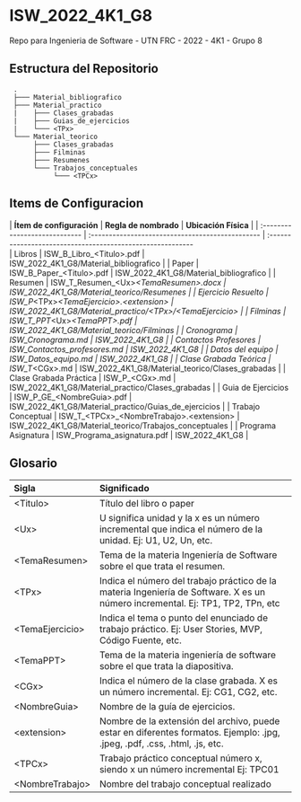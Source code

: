 # ISW_2022_4K1_G8
Repo para Ingenieria de Software - UTN FRC - 2022 - 4K1 - Grupo 8

## Estructura del Repositorio

     .
     ├─── Material_bibliografico
     ├─── Material_practico
     |    ├─── Clases_grabadas
     |    ├─── Guias_de_ejercicios
     |    └─── <TPx>
     └─── Material_teorico
          ├─── Clases_grabadas
          ├─── Filminas
          ├─── Resumenes
          └─── Trabajos_conceptuales
               └─── <TPCx>

## Items de Configuracion

| **Ítem de configuración**     | **Regla de nombrado**                             | **Ubicación Física**                                      |
| :---------------------------- | :-----------------------------------------------  | :---------------------------------------------------------\
| Libros                        | ISW_B_Libro_\<Titulo>.pdf                         | ISW_2022_4K1_G8/Material_bibliografico                    |
| Paper                         | ISW_B_Paper_\<Titulo>.pdf                         | ISW_2022_4K1_G8/Material_bibliografico                    |
| Resumen                       | ISW_T_Resumen_\<Ux>_\<TemaResumen>.docx           | ISW_2022_4K1_G8/Material_teorico/Resumenes                |
| Ejercicio Resuelto            | ISW_P_\<TPx>_\<TemaEjercicio>.\<extension>        | ISW_2022_4K1_G8/Material_practico/\<TPx>/\<TemaEjercicio> |
| Filminas                      | ISW_T_PPT_\<Ux>_\<TemaPPT>.pdf                    | ISW_2022_4K1_G8/Material_teorico/Filminas                 |
| Cronograma                    | ISW_Cronograma.md                                 | ISW_2022_4K1_G8                                           |
| Contactos Profesores          | ISW_Contactos_profesores.md                       | ISW_2022_4K1_G8                                           |
| Datos del equipo              | ISW_Datos_equipo.md                               | ISW_2022_4K1_G8                                           |
| Clase Grabada Teórica         | ISW_T_\<CGx>.md                                   | ISW_2022_4K1_G8/Material_teorico/Clases_grabadas          |
| Clase Grabada Práctica        | ISW_P_\<CGx>.md                                   | ISW_2022_4K1_G8/Material_practico/Clases_grabadas         |
| Guia de Ejercicios            | ISW_P_GE_\<NombreGuia>.pdf                        | ISW_2022_4K1_G8/Material_practico/Guias_de_ejercicios     |
| Trabajo Conceptual            | ISW_T_\<TPCx>_\<NombreTrabajo>.\<extension>       | ISW_2022_4K1_G8/Material_teorico/Trabajos_conceptuales    |
| Programa Asignatura           | ISW_Programa_asignatura.pdf                       | ISW_2022_4K1_G8                                           |

## Glosario

| Sigla            | Significado                                                                                                                    |
| :--------------- | :------------------------------------------------------------------------------------------------------------------------------|
| \<Titulo>        | Título del libro o paper                                                                                                       |
| \<Ux>            | U significa unidad y la x es un número incremental que indica el número de la unidad. Ej: U1, U2, Un, etc.                     |
| \<TemaResumen>   | Tema de la materia Ingeniería de Software sobre el que trata el resumen.                                                       |
| \<TPx>           | Indica el número del trabajo práctico de la materia Ingeniería de Software. X es un número incremental. Ej: TP1, TP2, TPn, etc |
| \<TemaEjercicio> | Indica el tema o punto del enunciado de trabajo práctico. Ej: User Stories, MVP, Código Fuente, etc.                           |
| \<TemaPPT>       | Tema de la materia ingeniería de software sobre el que trata la diapositiva.                                                   |
| \<CGx>           | Indica el número de la clase grabada. X es un número incremental. Ej: CG1, CG2, etc.                                           |
| \<NombreGuia>    | Nombre de la guía de ejercicios.                                                                                               |
| \<extension>     | Nombre de la extensión del archivo, puede estar en diferentes formatos. Ejemplo: .jpg, .jpeg, .pdf, .css, .html, .js, etc.     |
| \<TPCx>          | Trabajo práctico conceptual número x, siendo x un número incremental Ej: TPC01                                                 |   
| \<NombreTrabajo> | Nombre del trabajo conceptual realizado                                                                                        |   

